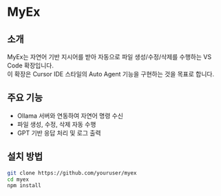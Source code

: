 # MyEx

## 소개

MyEx는 자연어 기반 지시어를 받아 자동으로 파일 생성/수정/삭제를 수행하는 VS Code 확장입니다.  
이 확장은 Cursor IDE 스타일의 Auto Agent 기능을 구현하는 것을 목표로 합니다.

## 주요 기능

- Ollama 서버와 연동하여 자연어 명령 수신
- 파일 생성, 수정, 삭제 자동 수행
- GPT 기반 응답 처리 및 로그 출력

## 설치 방법

```bash
git clone https://github.com/youruser/myex
cd myex
npm install
